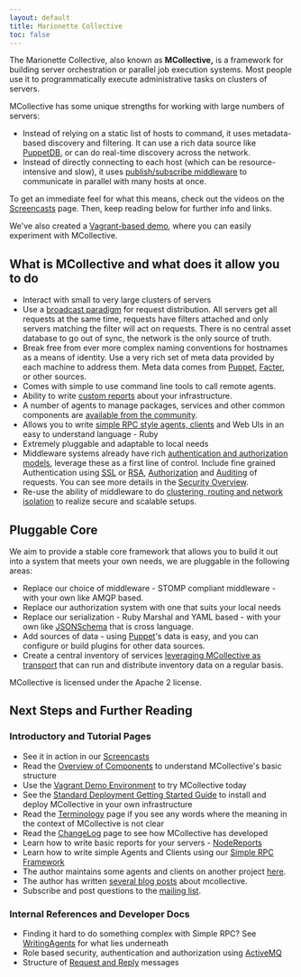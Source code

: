 ```yaml
---
layout: default
title: Marionette Collective
toc: false
---
```


[pubsub]: http://en.wikipedia.org/wiki/Publish/subscribe
[Screencasts]: /mcollective/screencasts.html
[Amazon EC2 based demo]: /mcollective/ec2demo.html
[broadcast paradigm]: /mcollective/reference/basic/messageflow.html
[UsingWithPuppet]: /mcollective/reference/integration/puppet.html
[Facter]: https://docs.puppetlabs.com/mcollective/plugin_directory/facter_via_yaml.html
[WritingFactsPlugins]: /mcollective/reference/plugins/facts.html
[NodeReports]: /mcollective/reference/ui/nodereports.html
[PluginsSite]: https://docs.puppetlabs.com/mcollective/plugin_directory/
[SimpleRPCIntroduction]: /mcollective/simplerpc/
[SecurityOverview]: /mcollective/security.html
[SecurityWithActiveMQ]: /mcollective/reference/integration/activemq_security.html
[SSLSecurityPlugin]: /mcollective/reference/plugins/security_ssl.html
[AESSecurityPlugin]: /mcollective/reference/plugins/security_aes.html
[SimpleRPCAuthorization]: /mcollective/simplerpc/authorization.html
[SimpleRPCAuditing]: /mcollective/simplerpc/auditing.html
[ActiveMQClusters]: /mcollective/reference/integration/activemq_clusters.html
[JSONSchema]: http://json-schema.org/
[Registration]: /mcollective/reference/plugins/registration.html
[GettingStarted]: /mcollective/reference/basic/gettingstarted.html
[Configuration]: /mcollective/reference/basic/configuration.html
[Terminology]: /mcollective/terminology.html
[devco]: http://www.devco.net/archives/tag/mcollective
[mcollective-users]: http://groups.google.com/group/mcollective-users
[WritingAgents]: /mcollective/reference/basic/basic_agent_and_client.html
[ActiveMQ]: /mcollective/reference/integration/activemq_security.html
[MessageFormat]: /mcollective/reference/basic/messageformat.html
[ChangeLog]: /mcollective/changelog.html
[server_config]: /mcollective/configure/server.html

The Marionette Collective, also known as **MCollective,** is a framework for building server
orchestration or parallel job execution systems. Most people use it to programmatically execute administrative tasks on clusters of servers.

MCollective has some unique strengths for working with large numbers of servers:

* Instead of relying on a static list of hosts to command, it uses metadata-based discovery and filtering. It can use a rich data source like [PuppetDB](/puppetdb/), or can do real-time discovery across the network.
* Instead of directly connecting to each host (which can be resource-intensive and slow), it uses [publish/subscribe middleware][pubsub] to communicate in parallel with many hosts at once.

To get an immediate feel for what this means, check out the videos on the [Screencasts][] page. Then, keep reading below for further info and links.

We've also created a [Vagrant-based demo](/mcollective/deploy/demo.html), where you can easily experiment with MCollective.

## What is MCollective and what does it allow you to do

* Interact with small to very large clusters of servers
* Use a [broadcast paradigm][] for request distribution.  All servers get all requests at the same time, requests have
  filters attached and only servers matching the filter will act on requests.  There is no central asset database to
  go out of sync, the network is the only source of truth.
* Break free from ever more complex naming conventions for hostnames as a means of identity.  Use a very
  rich set of meta data provided by each machine to address them.  Meta data comes from
  [Puppet][UsingWithPuppet], [Facter][], or other sources.
* Comes with simple to use command line tools to call remote agents.
* Ability to write [custom reports][NodeReports] about your infrastructure.
* A number of agents to manage packages, services and other common components are [available from
  the community][PluginsSite].
* Allows you to write [simple RPC style agents, clients][SimpleRPCIntroduction] and Web UIs in an easy to understand language - Ruby
* Extremely pluggable and adaptable to local needs
* Middleware systems already have rich [authentication and authorization models][SecurityWithActiveMQ], leverage these as a first
  line of control.  Include fine grained Authentication using [SSL][SSLSecurityPlugin] or [RSA][AESSecurityPlugin], [Authorization][SimpleRPCAuthorization] and
  [Auditing][SimpleRPCAuditing] of requests.  You can see more details in the [Security Overview][SecurityOverview].
* Re-use the ability of middleware to do [clustering, routing and network isolation][ActiveMQClusters]
  to realize secure and scalable setups.

## Pluggable Core

We aim to provide a stable core framework that allows you to build it out into a system that meets
your own needs, we are pluggable in the following areas:

* Replace our choice of middleware - STOMP compliant middleware - with your own like AMQP based.
* Replace our authorization system with one that suits your local needs
* Replace our serialization - Ruby Marshal and YAML based - with your own like [JSONSchema][] that is cross language.
* Add sources of data - using [Puppet][UsingWithPuppet]'s data is easy, and you can configure or build plugins for other data sources.
* Create a central inventory of services [leveraging MCollective as transport][Registration]
  that can run and distribute inventory data on a regular basis.

MCollective is licensed under the Apache 2 license.

## Next Steps and Further Reading

### Introductory and Tutorial Pages

* See it in action in our [Screencasts][]
* Read the [Overview of Components](./overview_components.html) to understand MCollective's basic structure
* Use the [Vagrant Demo Environment](/mcollective/deploy/demo.html) to try MCollective today
* See the [Standard Deployment Getting Started Guide](/mcollective/deploy/standard.html) to install and deploy MCollective in your own infrastructure
* Read the [Terminology][] page if you see any words where the meaning in the context of MCollective is not clear
* Read the [ChangeLog][] page to see how MCollective has developed
* Learn how to write basic reports for your servers - [NodeReports][]
* Learn how to write simple Agents and Clients using our [Simple RPC Framework][SimpleRPCIntroduction]
* The author maintains some agents and clients on another project [here][PluginsSite].
* The author has written [several blog posts][devco] about mcollective.
* Subscribe and post questions to the [mailing list][mcollective-users].

### Internal References and Developer Docs

* Finding it hard to do something complex with Simple RPC? See [WritingAgents][] for what lies underneath
* Role based security, authentication and authorization using [ActiveMQ][]
* Structure of [Request and Reply][MessageFormat] messages

